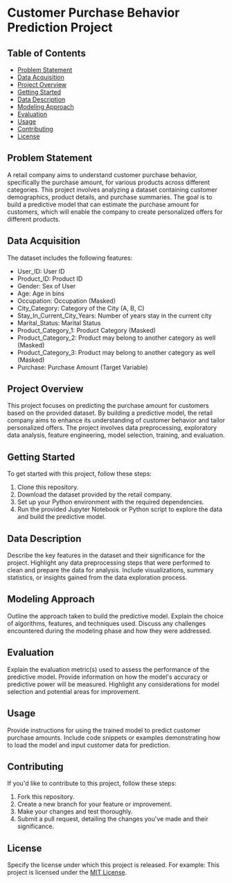 # Customer Purchase Behavior Prediction Project

## Table of Contents
- [Problem Statement](#problem-statement)
- [Data Acquisition](#data-acquisition)
- [Project Overview](#project-overview)
- [Getting Started](#getting-started)
- [Data Description](#data-description)
- [Modeling Approach](#modeling-approach)
- [Evaluation](#evaluation)
- [Usage](#usage)
- [Contributing](#contributing)
- [License](#license)

## Problem Statement
A retail company aims to understand customer purchase behavior, specifically the purchase amount, for various products across different categories. This project involves analyzing a dataset containing customer demographics, product details, and purchase summaries. The goal is to build a predictive model that can estimate the purchase amount for customers, which will enable the company to create personalized offers for different products.

## Data Acquisition
The dataset includes the following features:
- User_ID: User ID
- Product_ID: Product ID
- Gender: Sex of User
- Age: Age in bins
- Occupation: Occupation (Masked)
- City_Category: Category of the City (A, B, C)
- Stay_In_Current_City_Years: Number of years stay in the current city
- Marital_Status: Marital Status
- Product_Category_1: Product Category (Masked)
- Product_Category_2: Product may belong to another category as well (Masked)
- Product_Category_3: Product may belong to another category as well (Masked)
- Purchase: Purchase Amount (Target Variable)

## Project Overview
This project focuses on predicting the purchase amount for customers based on the provided dataset. By building a predictive model, the retail company aims to enhance its understanding of customer behavior and tailor personalized offers. The project involves data preprocessing, exploratory data analysis, feature engineering, model selection, training, and evaluation.

## Getting Started
To get started with this project, follow these steps:
1. Clone this repository.
2. Download the dataset provided by the retail company.
3. Set up your Python environment with the required dependencies.
4. Run the provided Jupyter Notebook or Python script to explore the data and build the predictive model.

## Data Description
Describe the key features in the dataset and their significance for the project. Highlight any data preprocessing steps that were performed to clean and prepare the data for analysis. Include visualizations, summary statistics, or insights gained from the data exploration process.

## Modeling Approach
Outline the approach taken to build the predictive model. Explain the choice of algorithms, features, and techniques used. Discuss any challenges encountered during the modeling phase and how they were addressed.

## Evaluation
Explain the evaluation metric(s) used to assess the performance of the predictive model. Provide information on how the model's accuracy or predictive power will be measured. Highlight any considerations for model selection and potential areas for improvement.

## Usage
Provide instructions for using the trained model to predict customer purchase amounts. Include code snippets or examples demonstrating how to load the model and input customer data for prediction.

## Contributing
If you'd like to contribute to this project, follow these steps:
1. Fork this repository.
2. Create a new branch for your feature or improvement.
3. Make your changes and test thoroughly.
4. Submit a pull request, detailing the changes you've made and their significance.

## License
Specify the license under which this project is released. For example:
This project is licensed under the [MIT License](LICENSE).
